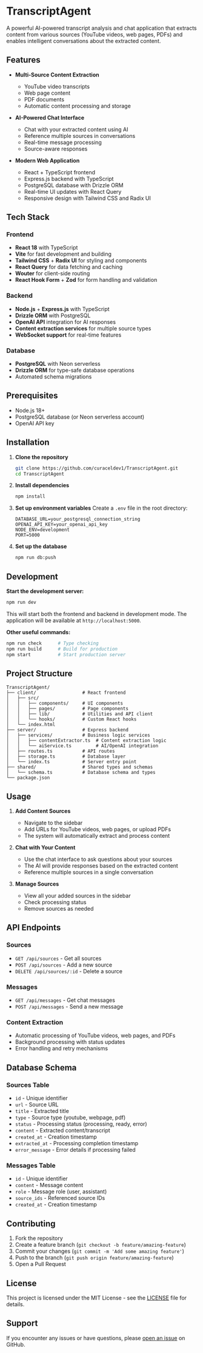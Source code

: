 # TranscriptAgent

A powerful AI-powered transcript analysis and chat application that extracts content from various sources (YouTube videos, web pages, PDFs) and enables intelligent conversations about the extracted content.

## Features

- **Multi-Source Content Extraction**
  - YouTube video transcripts
  - Web page content
  - PDF documents
  - Automatic content processing and storage

- **AI-Powered Chat Interface**
  - Chat with your extracted content using AI
  - Reference multiple sources in conversations
  - Real-time message processing
  - Source-aware responses

- **Modern Web Application**
  - React + TypeScript frontend
  - Express.js backend with TypeScript
  - PostgreSQL database with Drizzle ORM
  - Real-time UI updates with React Query
  - Responsive design with Tailwind CSS and Radix UI

## Tech Stack

### Frontend
- **React 18** with TypeScript
- **Vite** for fast development and building
- **Tailwind CSS** + **Radix UI** for styling and components
- **React Query** for data fetching and caching
- **Wouter** for client-side routing
- **React Hook Form** + **Zod** for form handling and validation

### Backend
- **Node.js** + **Express.js** with TypeScript
- **Drizzle ORM** with PostgreSQL
- **OpenAI API** integration for AI responses
- **Content extraction services** for multiple source types
- **WebSocket support** for real-time features

### Database
- **PostgreSQL** with Neon serverless
- **Drizzle ORM** for type-safe database operations
- Automated schema migrations

## Prerequisites

- Node.js 18+ 
- PostgreSQL database (or Neon serverless account)
- OpenAI API key

## Installation

1. **Clone the repository**
   ```bash
   git clone https://github.com/curaceldev1/TranscriptAgent.git
   cd TranscriptAgent
   ```

2. **Install dependencies**
   ```bash
   npm install
   ```

3. **Set up environment variables**
   Create a `.env` file in the root directory:
   ```env
   DATABASE_URL=your_postgresql_connection_string
   OPENAI_API_KEY=your_openai_api_key
   NODE_ENV=development
   PORT=5000
   ```

4. **Set up the database**
   ```bash
   npm run db:push
   ```

## Development

**Start the development server:**
```bash
npm run dev
```

This will start both the frontend and backend in development mode. The application will be available at `http://localhost:5000`.

**Other useful commands:**
```bash
npm run check      # Type checking
npm run build      # Build for production
npm start          # Start production server
```

## Project Structure

```
TranscriptAgent/
├── client/                 # React frontend
│   ├── src/
│   │   ├── components/     # UI components
│   │   ├── pages/          # Page components
│   │   ├── lib/            # Utilities and API client
│   │   └── hooks/          # Custom React hooks
│   └── index.html
├── server/                 # Express backend
│   ├── services/           # Business logic services
│   │   ├── contentExtractor.ts  # Content extraction logic
│   │   └── aiService.ts         # AI/OpenAI integration
│   ├── routes.ts           # API routes
│   ├── storage.ts          # Database layer
│   └── index.ts            # Server entry point
├── shared/                 # Shared types and schemas
│   └── schema.ts           # Database schema and types
└── package.json
```

## Usage

1. **Add Content Sources**
   - Navigate to the sidebar
   - Add URLs for YouTube videos, web pages, or upload PDFs
   - The system will automatically extract and process content

2. **Chat with Your Content**
   - Use the chat interface to ask questions about your sources
   - The AI will provide responses based on the extracted content
   - Reference multiple sources in a single conversation

3. **Manage Sources**
   - View all your added sources in the sidebar
   - Check processing status
   - Remove sources as needed

## API Endpoints

### Sources
- `GET /api/sources` - Get all sources
- `POST /api/sources` - Add a new source
- `DELETE /api/sources/:id` - Delete a source

### Messages
- `GET /api/messages` - Get chat messages
- `POST /api/messages` - Send a new message

### Content Extraction
- Automatic processing of YouTube videos, web pages, and PDFs
- Background processing with status updates
- Error handling and retry mechanisms

## Database Schema

### Sources Table
- `id` - Unique identifier
- `url` - Source URL
- `title` - Extracted title
- `type` - Source type (youtube, webpage, pdf)
- `status` - Processing status (processing, ready, error)
- `content` - Extracted content/transcript
- `created_at` - Creation timestamp
- `extracted_at` - Processing completion timestamp
- `error_message` - Error details if processing failed

### Messages Table
- `id` - Unique identifier
- `content` - Message content
- `role` - Message role (user, assistant)
- `source_ids` - Referenced source IDs
- `created_at` - Creation timestamp

## Contributing

1. Fork the repository
2. Create a feature branch (`git checkout -b feature/amazing-feature`)
3. Commit your changes (`git commit -m 'Add some amazing feature'`)
4. Push to the branch (`git push origin feature/amazing-feature`)
5. Open a Pull Request

## License

This project is licensed under the MIT License - see the [LICENSE](LICENSE) file for details.

## Support

If you encounter any issues or have questions, please [open an issue](https://github.com/curaceldev1/TranscriptAgent/issues) on GitHub.